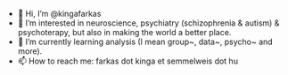 - 👋 Hi, I’m @kingafarkas
- 👀 I’m interested in neuroscience, psychiatry (schizophrenia & autism) & psychoterapy, but also in making the world a better place.
- 🌱 I’m currently learning analysis (I mean group~, data~, psycho~ and more).
- 📫 How to reach me: farkas dot kinga et semmelweis dot hu

<!---
kingafarkas/kingafarkas is a ✨ special ✨ repository because its `README.md` (this file) appears on your GitHub profile.
You can click the Preview link to take a look at your changes.
--->
